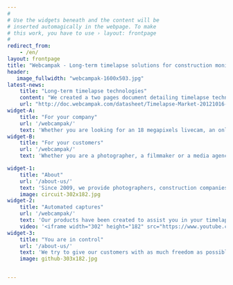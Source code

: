```yaml
---
#
# Use the widgets beneath and the content will be
# inserted automagically in the webpage. To make
# this work, you have to use › layout: frontpage
#
redirect_from:
    - /en/
layout: frontpage
title: "Webcampak - Long-term timelapse solutions for construction monitoring and timelapse projects"
header:
   image_fullwidth: "webcampak-1600x503.jpg"
latest-news:
    title: "Long-term timelapse technologies"
    content: "We created a two pages document detailing timelapse technologies available for long-term projects (one month or more). This document compares technologies, details pro & cons and highlight Webcampak & Webcampak Cloud positions regarding those."
    url: "http://doc.webcampak.com/datasheet/Timelapse-Market-20121016-EN.pdf"
widget-A:
    title: "For your company"
    url: '/webcampak/'
    text: 'Whether you are looking for an 18 megapixels livecam, an online timelapse or a strong multi-axis visual campaign, our team will offer you the best timelapse, technologies have to offer. With a network of partners (photographers, filmmakers) in multiple countries, we will provide you with end-to-end services covering a large set of situations.'
widget-B:
    title: "For your customers"
    url: '/webcampak/'
    text: 'Whether you are a photographer, a filmmaker or a media agency we can provide you with state-of-the-art technical expertise and solutions to help you achieve your projects. Using our reliable technical solutions, 24/7 monitoring and years of experiences, you will deliver your customers with stunning image quality.'

widget-1:
    title: "About"
    url: '/about-us/'
    text: 'Since 2009, we provide photographers, construction companies, cities, hotels and resorts with secured and reliable automated pictures capture appliances.'
    image: circuit-302x182.jpg
widget-2:
    title: "Automated captures"
    url: '/webcampak/'
    text: 'Our products have been created to assist you in your timelapse, picture monitoring and marketing projects. You can easily choose capture rate and location where pictures should be saved, either within our premises or yours.'
    video: '<iframe width="302" height="182" src="https://www.youtube.com/embed/H-7A3Ol_q64" frameborder="0" controls=0 allowfullscreen></iframe>'
widget-3:
    title: "You are in control"
    url: '/about-us/'
    text: 'We try to give our customers with as much freedom as possible. All our products are equipped with a powerful interface to let you edit Webcampak configuration at anytime during your project. And best of all if you are a hobbyist (or not), Webcampak is and has always been <a href="https://github.com/Webcampak/core">open-source</a>.'
    image: github-303x182.jpg


---
```

